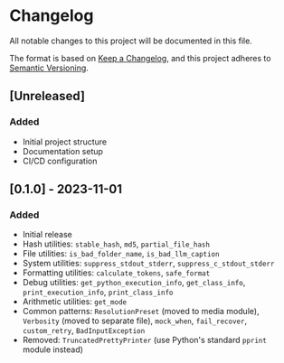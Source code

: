 # Changelog

All notable changes to this project will be documented in this file.

The format is based on [Keep a Changelog](https://keepachangelog.com/en/1.0.0/),
and this project adheres to [Semantic Versioning](https://semver.org/spec/v2.0.0.html).

## [Unreleased]

### Added
- Initial project structure
- Documentation setup
- CI/CD configuration

## [0.1.0] - 2023-11-01

### Added
- Initial release
- Hash utilities: `stable_hash`, `md5`, `partial_file_hash`
- File utilities: `is_bad_folder_name`, `is_bad_llm_caption`
- System utilities: `suppress_stdout_stderr`, `suppress_c_stdout_stderr`
- Formatting utilities: `calculate_tokens`, `safe_format`
- Debug utilities: `get_python_execution_info`, `get_class_info`, `print_execution_info`, `print_class_info`
- Arithmetic utilities: `get_mode`
- Common patterns: `ResolutionPreset` (moved to media module), `Verbosity` (moved to separate file), `mock_when`, `fail_recover`, `custom_retry`, `BadInputException`
- Removed: `TruncatedPrettyPrinter` (use Python's standard `pprint` module instead)